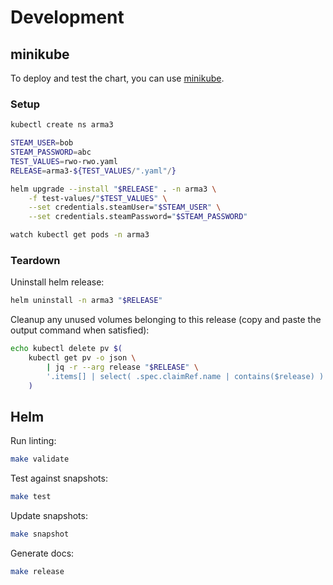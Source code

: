 # Development

## minikube

To deploy and test the chart, you can use
[minikube](https://minikube.sigs.k8s.io/docs/start/).

### Setup

```sh
kubectl create ns arma3
```

```sh
STEAM_USER=bob
STEAM_PASSWORD=abc
TEST_VALUES=rwo-rwo.yaml
RELEASE=arma3-${TEST_VALUES/".yaml"/}

helm upgrade --install "$RELEASE" . -n arma3 \
    -f test-values/"$TEST_VALUES" \
    --set credentials.steamUser="$STEAM_USER" \
    --set credentials.steamPassword="$STEAM_PASSWORD"
```

```sh
watch kubectl get pods -n arma3
```

### Teardown

Uninstall helm release:

```sh
helm uninstall -n arma3 "$RELEASE"
```

Cleanup any unused volumes belonging to this release (copy and paste the output
command when satisfied):

```sh
echo kubectl delete pv $(
    kubectl get pv -o json \
        | jq -r --arg release "$RELEASE" \
        '.items[] | select( .spec.claimRef.name | contains($release) ) | .metadata.name'
    )
```

## Helm

Run linting:

```sh
make validate
```

Test against snapshots:

```sh
make test
```

Update snapshots:

```sh
make snapshot
```

Generate docs:

```sh
make release
```
